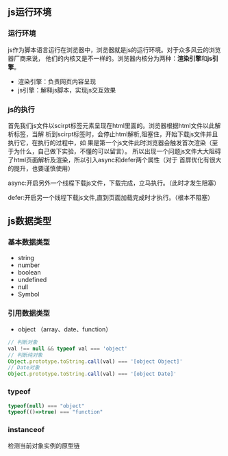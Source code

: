## js运行环境

### 运行环境

js作为脚本语言运行在浏览器中，浏览器就是js的运行环境。对于众多风云的浏览器厂商来说， 他们的内核又是不一样的。浏览器内核分为两种：**渲染引擎**和**js引擎**。

- 渲染引擎：负责网页内容呈现
- js引擎：解释js脚本，实现js交互效果

### js的执行

首先我们js文件以scirpt标签元素呈现在html里面的。浏览器根据html文件以此解析标签，当解 析到scirpt标签时，会停止html解析,阻塞住，开始下载js文件并且执行它，在执行的过程中，如 果是第一个js文件此时浏览器会触发首次渲染（至于为什么，自己做下实验，不懂的可以留言）。 所以出现一个问题js文件大大阻碍了html页面解析及渲染，所以引入async和defer两个属性（对于 首屏优化有很大的提升，也要谨慎使用）  

async:开启另外一个线程下载js文件，下载完成，立马执行。（此时才发生阻塞）  

defer:开启另一个线程下载js文件,直到页面加载完成时才执行。（根本不阻塞）

## js数据类型

### 基本数据类型

- string
- number
- boolean
- undefined
- null
- Symbol

### 引用数据类型

- object （array、date、function）

```js
// 判断对象
val !== null && typeof val === 'object'
// 判断纯对象
Object.prototype.toString.call(val) === '[object Object]'
// Date对象
Object.prototype.toString.call(val) === '[object Date]'
```

### typeof

```js
typeof(null) === "object"
typeof(()=>true) === "function"
```

### instanceof

检测当前对象实例的原型链